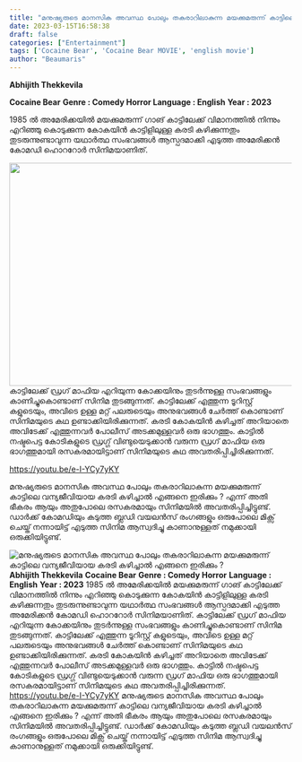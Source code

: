 ```yaml
---
title: "മനുഷ്യരുടെ മാനസിക അവസ്ഥ പോലും തകരാറിലാകുന്ന മയക്കുമരുന്ന് കാട്ടിലെ വന്യജീവിയായ കരടി കഴിച്ചാൽ എങ്ങനെ ഇരിക്കും ?"
date: 2023-03-15T16:58:38
draft: false
categories: ["Entertainment"]
tags: ['Cocaine Bear', 'Cocaine Bear MOVIE', 'english movie']
author: "Beaumaris"
---
```


<strong>Abhijith Thekkevila </strong>

<strong>Cocaine Bear</strong>
<strong>Genre : Comedy Horror </strong>
<strong>Language : English</strong>
<strong>Year : 2023</strong>

1985 ൽ അമേരിക്കയിൽ മയക്കുമരുന്ന് ഗാങ് കാട്ടിലേക്ക് വിമാനത്തിൽ നിന്നും എറിഞ്ഞു കൊടുക്കുന്ന കോകയിൻ കാട്ടിളിലുള്ള കരടി കഴിക്കുന്നതും തുടരുന്നുണ്ടാവുന്ന യഥാർത്ഥ സംഭവങ്ങൾ ആസ്പദമാക്കി എടുത്ത അമേരിക്കൻ കോമഡി ഹൊററോർ സിനിമയാണിത്.

<img class="size-large wp-image-387781 aligncenter" src="https://cdn.boolokam.com/articles/2023/03/FWWE-1-1024x509.jpg" alt="" width="800" height="398" />കാട്ടിലേക്ക് ഡ്രഗ് മാഫിയ എറിയുന്ന കോക്കയിനും തുടർന്നുള്ള സംഭവങ്ങളും കാണിച്ചുകൊണ്ടാണ് സിനിമ തുടങ്ങുന്നത്. കാട്ടിലേക്ക് എത്തുന്ന ടൂറിസ്റ്റ് കളുടെയും, അവിടെ ഉള്ള മറ്റ് പലരുടെയും അനുഭവങ്ങൾ ചേർത്ത് കൊണ്ടാണ് സിനിമയുടെ കഥ ഉണ്ടാക്കിയിരിക്കുന്നത്. കരടി കോകയിൻ കഴിച്ചത് അറിയാതെ അവിടേക്ക് എത്തുന്നവർ പോലീസ് അടക്കമുള്ളവർ ഒരു ഭാഗത്തും. കാട്ടിൽ നഷ്ടപെട്ട കോടികളുടെ ഡ്രഗ്ഗ്‌ വിണ്ടുയെടുക്കാൻ വരുന്ന ഡ്രഗ് മാഫിയ ഒരു ഭാഗത്തുമായി രസകരമായിട്ടാണ് സിനിമയുടെ കഥ അവതരിപ്പിച്ചിരിക്കുന്നത്.

https://youtu.be/e-I-YCy7yKY

മനുഷ്യരുടെ മാനസിക അവസ്ഥ പോലും തകരാറിലാകുന്ന മയക്കുമരുന്ന് കാട്ടിലെ വന്യജീവിയായ കരടി കഴിച്ചാൽ എങ്ങനെ ഇരിക്കും ? എന്ന് അതി ഭീകരം ആയും അതുപോലെ രസകരമായും സിനിമയിൽ അവതരിപ്പിച്ചിട്ടുണ്ട്. ഡാർക്ക് കോമഡിയും കടുത്ത ബ്ലഡി വയലൻസ് രംഗങ്ങളും ഒരുപോലെ മിക്സ് ചെയ്ത് നന്നായിട്ട് എടുത്ത സിനിമ ആസ്വദിച്ചു കാണാനുള്ളത് നമുക്കായി ഒരുക്കിയിട്ടുണ്ട്.


![മനുഷ്യരുടെ മാനസിക അവസ്ഥ പോലും തകരാറിലാകുന്ന മയക്കുമരുന്ന് കാട്ടിലെ വന്യജീവിയായ കരടി കഴിച്ചാൽ എങ്ങനെ ഇരിക്കും ?](https://cdn.boolokam.com/articles/2023/03/FWWE-1-1024x509.jpg)**Abhijith Thekkevila** **Cocaine Bear** **Genre : Comedy Horror** **Language : English** **Year : 2023** 1985 ൽ അമേരിക്കയിൽ മയക്കുമരുന്ന് ഗാങ് കാട്ടിലേക്ക് വിമാനത്തിൽ നിന്നും എറിഞ്ഞു കൊടുക്കുന്ന കോകയിൻ കാട്ടിളിലുള്ള കരടി കഴിക്കുന്നതും തുടരുന്നുണ്ടാവുന്ന യഥാർത്ഥ സംഭവങ്ങൾ ആസ്പദമാക്കി എടുത്ത അമേരിക്കൻ കോമഡി ഹൊററോർ സിനിമയാണിത്. കാട്ടിലേക്ക് ഡ്രഗ് മാഫിയ എറിയുന്ന കോക്കയിനും തുടർന്നുള്ള സംഭവങ്ങളും കാണിച്ചുകൊണ്ടാണ് സിനിമ തുടങ്ങുന്നത്. കാട്ടിലേക്ക് എത്തുന്ന ടൂറിസ്റ്റ് കളുടെയും, അവിടെ ഉള്ള മറ്റ് പലരുടെയും അനുഭവങ്ങൾ ചേർത്ത് കൊണ്ടാണ് സിനിമയുടെ കഥ ഉണ്ടാക്കിയിരിക്കുന്നത്. കരടി കോകയിൻ കഴിച്ചത് അറിയാതെ അവിടേക്ക് എത്തുന്നവർ പോലീസ് അടക്കമുള്ളവർ ഒരു ഭാഗത്തും. കാട്ടിൽ നഷ്ടപെട്ട കോടികളുടെ ഡ്രഗ്ഗ്‌ വിണ്ടുയെടുക്കാൻ വരുന്ന ഡ്രഗ് മാഫിയ ഒരു ഭാഗത്തുമായി രസകരമായിട്ടാണ് സിനിമയുടെ കഥ അവതരിപ്പിച്ചിരിക്കുന്നത്. https://youtu.be/e-I-YCy7yKY മനുഷ്യരുടെ മാനസിക അവസ്ഥ പോലും തകരാറിലാകുന്ന മയക്കുമരുന്ന് കാട്ടിലെ വന്യജീവിയായ കരടി കഴിച്ചാൽ എങ്ങനെ ഇരിക്കും ? എന്ന് അതി ഭീകരം ആയും അതുപോലെ രസകരമായും സിനിമയിൽ അവതരിപ്പിച്ചിട്ടുണ്ട്. ഡാർക്ക് കോമഡിയും കടുത്ത ബ്ലഡി വയലൻസ് രംഗങ്ങളും ഒരുപോലെ മിക്സ് ചെയ്ത് നന്നായിട്ട് എടുത്ത സിനിമ ആസ്വദിച്ചു കാണാനുള്ളത് നമുക്കായി ഒരുക്കിയിട്ടുണ്ട്.
